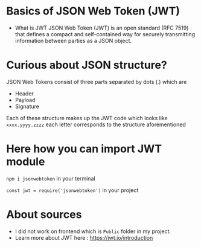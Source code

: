 # Basics of JSON Web Token (JWT)
* What is JWT
  JSON Web Token (JWT) is an open standard (RFC 7519) that defines a compact and self-contained way for securely transmitting information between parties as a JSON object.

# Curious about JSON structure?
 JSON Web Tokens consist of three parts separated by dots (.) which are
 * Header
 * Payload
 * Signature
   
Each of these structure makes up the JWT code which looks like ``` xxxx.yyyy.zzzz ``` each letter corresponds to the structure aforementioned

# Here how you can import JWT module
``` npm i jsonwebtoken ``` in your terminal

``` const jwt = require('jsonwebtoken') ``` in your project 

# About sources
* I did not work on frontend which is `Public` folder in my project.
* Learn more about JWT here :
  https://jwt.io/introduction
